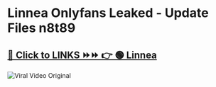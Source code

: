 
 # Linnea Onlyfans Leaked - Update Files n8t89

## <h2><a href="https://clipsfans.com/Linnea&ref=git">🔗 Click to LINKS ⏩⏩ 👉 🟢 Linnea </a></h2>

<a href="https://clipsfans.com/Linnea&ref=git" rel="nofollow" data-target="animated-image.originalLink"><img src="https://i.ibb.co.com/xMMVF88/686577567.gif" alt="Viral Video Original" style="max-width: 100%; display: inline-block;" data-target="animated-image.originalImage"></a>

